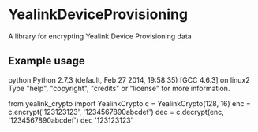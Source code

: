 # YealinkDeviceProvisioning
A library for encrypting Yealink Device Provisioning data

## Example usage

python Python 2.7.3 (default, Feb 27 2014, 19:58:35) [GCC 4.6.3] on linux2 Type "help", "copyright", "credits" or "license" for more information.

from yealink_crypto import YealinkCrypto
c = YealinkCrypto(128, 16)
enc = c.encrypt('123123123', '1234567890abcdef')
dec = c.decrypt(enc, '1234567890abcdef')
dec '123123123'
